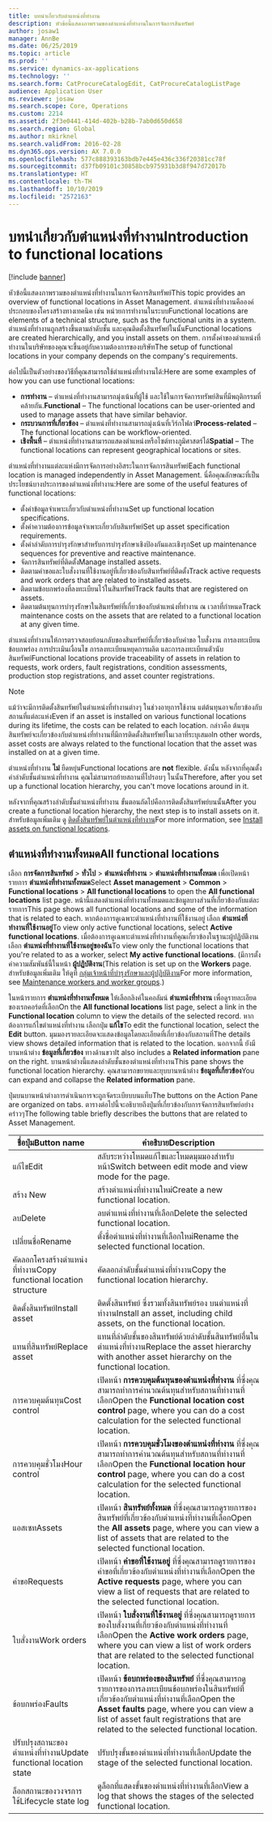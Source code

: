 ```yaml
---
title: บทนำเกี่ยวกับตำแหน่งที่ทำงาน
description: หัวข้อนี้แสดงภาพรวมของตำแหน่งที่ทำงานในการจัดการสินทรัพย์
author: josaw1
manager: AnnBe
ms.date: 06/25/2019
ms.topic: article
ms.prod: ''
ms.service: dynamics-ax-applications
ms.technology: ''
ms.search.form: CatProcureCatalogEdit, CatProcureCatalogListPage
audience: Application User
ms.reviewer: josaw
ms.search.scope: Core, Operations
ms.custom: 2214
ms.assetid: 2f3e0441-414d-402b-b28b-7ab0d650d658
ms.search.region: Global
ms.author: mkirknel
ms.search.validFrom: 2016-02-28
ms.dyn365.ops.version: AX 7.0.0
ms.openlocfilehash: 577c888393163bdb7e445e436c336f20381cc78f
ms.sourcegitcommit: d37fb09101c30858bcb975931b3d8f947d72017b
ms.translationtype: HT
ms.contentlocale: th-TH
ms.lasthandoff: 10/10/2019
ms.locfileid: "2572163"
---
```

# <a name="introduction-to-functional-locations"></a><span data-ttu-id="0c868-103">บทนำเกี่ยวกับตำแหน่งที่ทำงาน</span><span class="sxs-lookup"><span data-stu-id="0c868-103">Introduction to functional locations</span></span>

[!include [banner](../../includes/banner.md)]

 

<span data-ttu-id="0c868-104">หัวข้อนี้แสดงภาพรวมของตำแหน่งที่ทำงานในการจัดการสินทรัพย์</span><span class="sxs-lookup"><span data-stu-id="0c868-104">This topic provides an overview of functional locations in Asset Management.</span></span> <span data-ttu-id="0c868-105">ตำแหน่งที่ทำงานคือองค์ประกอบของโครงสร้างทางเทคนิค เช่น หน่วยการทำงานในระบบ</span><span class="sxs-lookup"><span data-stu-id="0c868-105">Functional locations are elements of a technical structure, such as the functional units in a system.</span></span> <span data-ttu-id="0c868-106">ตำแหน่งที่ทำงานถูกสร้างขึ้นตามลำดับชั้น และคุณติดตั้งสินทรัพย์ในนั้น</span><span class="sxs-lookup"><span data-stu-id="0c868-106">Functional locations are created hierarchically, and you install assets on them.</span></span> <span data-ttu-id="0c868-107">การตั้งค่าของตำแหน่งที่ทำงานในบริษัทของคุณจะขึ้นอยู่กับความต้องการของบริษัท</span><span class="sxs-lookup"><span data-stu-id="0c868-107">The setup of functional locations in your company depends on the company's requirements.</span></span>

<span data-ttu-id="0c868-108">ต่อไปนี้เป็นตัวอย่างของวิธีที่คุณสามารถใช้ตำแหน่งที่ทำงานได้:</span><span class="sxs-lookup"><span data-stu-id="0c868-108">Here are some examples of how you can use functional locations:</span></span>

- <span data-ttu-id="0c868-109">**การทำงาน** – ตำแหน่งที่ทำงานสามารถมุ่งเน้นที่ผู้ใช้ และใช้ในการจัดการทรัพย์สินที่มีพฤติกรรมที่คล้ายกัน.</span><span class="sxs-lookup"><span data-stu-id="0c868-109">**Functional** – The functional locations can be user-oriented and used to manage assets that have similar behavior.</span></span>
- <span data-ttu-id="0c868-110">**กระบวนการที่เกี่ยวข้อง** – ตำแหน่งที่ทำงานสามารถมุ่งเน้นที่เวิร์กโฟลว์</span><span class="sxs-lookup"><span data-stu-id="0c868-110">**Process-related** – The functional locations can be workflow-oriented.</span></span>
- <span data-ttu-id="0c868-111">**เชิงพื้นที่** – ตำแหน่งที่ทำงานสามารถแสดงตำแหน่งหรือไซต์ทางภูมิศาสตร์ได้</span><span class="sxs-lookup"><span data-stu-id="0c868-111">**Spatial** – The functional locations can represent geographical locations or sites.</span></span>

<span data-ttu-id="0c868-112">ตำแหน่งที่ทำงานแต่ละแห่งมีการจัดการอย่างอิสระในการจัดการสินทรัพย์</span><span class="sxs-lookup"><span data-stu-id="0c868-112">Each functional location is managed independently in Asset Management.</span></span> <span data-ttu-id="0c868-113">นี่คือคุณลักษณะที่เป็นประโยชน์บางประการของตำแหน่งที่ทำงาน:</span><span class="sxs-lookup"><span data-stu-id="0c868-113">Here are some of the useful features of functional locations:</span></span>

- <span data-ttu-id="0c868-114">ตั้งค่าข้อมูลจำเพาะเกี่ยวกับตำแหน่งที่ทำงาน</span><span class="sxs-lookup"><span data-stu-id="0c868-114">Set up functional location specifications.</span></span>
- <span data-ttu-id="0c868-115">ตั้งค่าความต้องการข้อมูลจำเพาะเกี่ยวกับสินทรัพย์</span><span class="sxs-lookup"><span data-stu-id="0c868-115">Set up asset specification requirements.</span></span>
- <span data-ttu-id="0c868-116">ตั้งค่าลำดับการบำรุงรักษาสำหรับการบำรุงรักษาเชิงป้องกันและเชิงรุก</span><span class="sxs-lookup"><span data-stu-id="0c868-116">Set up maintenance sequences for preventive and reactive maintenance.</span></span>
- <span data-ttu-id="0c868-117">จัดการสินทรัพย์ที่ติดตั้ง</span><span class="sxs-lookup"><span data-stu-id="0c868-117">Manage installed assets.</span></span>
- <span data-ttu-id="0c868-118">ติดตามคำขอและใบสั่งงานที่ใช้งานอยู่ที่เกี่ยวข้องกับสินทรัพย์ที่ติดตั้ง</span><span class="sxs-lookup"><span data-stu-id="0c868-118">Track active requests and work orders that are related to installed assets.</span></span>
- <span data-ttu-id="0c868-119">ติดตามข้อบกพร่องที่ลงทะเบียนไว้ในสินทรัพย์</span><span class="sxs-lookup"><span data-stu-id="0c868-119">Track faults that are registered on assets.</span></span>
- <span data-ttu-id="0c868-120">ติดตามต้นทุนการบำรุงรักษาในสินทรัพย์ที่เกี่ยวข้องกับตำแหน่งที่ทำงาน ณ เวลาที่กำหนด</span><span class="sxs-lookup"><span data-stu-id="0c868-120">Track maintenance costs on the assets that are related to a functional location at any given time.</span></span>

<span data-ttu-id="0c868-121">ตำแหน่งที่ทำงานให้การตรวจสอบย้อนกลับของสินทรัพย์ที่เกี่ยวข้องกับคำขอ ใบสั่งงาน การลงทะเบียนข้อบกพร่อง การประเมินเงื่อนไข การลงทะเบียนหยุดการผลิต และการลงทะเบียนตัวนับสินทรัพย์</span><span class="sxs-lookup"><span data-stu-id="0c868-121">Functional locations provide traceability of assets in relation to requests, work orders, fault registrations, condition assessments, production stop registrations, and asset counter registrations.</span></span>

> [!NOTE]
> <span data-ttu-id="0c868-122">แม้ว่าจะมีการติดตั้งสินทรัพย์ในตำแหน่งที่ทำงานต่างๆ ในช่วงอายุการใช้งาน แต่ต้นทุนอาจเกี่ยวข้องกับสถานที่แต่ละแห่ง</span><span class="sxs-lookup"><span data-stu-id="0c868-122">Even if an asset is installed on various functional locations during its lifetime, the costs can be related to each location.</span></span> <span data-ttu-id="0c868-123">กล่าวคือ ต้นทุนสินทรัพย์จะเกี่ยวข้องกับตำแหน่งที่ทำงานที่มีการติดตั้งสินทรัพย์ในเวลาที่ระบุเสมอ</span><span class="sxs-lookup"><span data-stu-id="0c868-123">In other words, asset costs are always related to the functional location that the asset was installed on at a given time.</span></span>

<span data-ttu-id="0c868-124">ตำแหน่งที่ทำงาน **ไม่** ยืดหยุ่น</span><span class="sxs-lookup"><span data-stu-id="0c868-124">Functional locations are **not** flexible.</span></span> <span data-ttu-id="0c868-125">ดังนั้น หลังจากที่คุณตั้งค่าลำดับชั้นตำแหน่งที่ทำงาน คุณไม่สามารถย้ายสถานที่ไปรอบๆ ในนั้น</span><span class="sxs-lookup"><span data-stu-id="0c868-125">Therefore, after you set up a functional location hierarchy, you can't move locations around in it.</span></span> 

<span data-ttu-id="0c868-126">หลังจากที่คุณสร้างลำดับชั้นตำแหน่งที่ทำงาน ขั้นตอนถัดไปคือการติดตั้งสินทรัพย์บนนั้น</span><span class="sxs-lookup"><span data-stu-id="0c868-126">After you create a functional location hierarchy, the next step is to install assets on it.</span></span> <span data-ttu-id="0c868-127">สำหรับข้อมูลเพิ่มเติม ดู [ติดตั้งสินทรัพย์ในตำแหน่งที่ทำงาน](../functional-locations/install-objects-on-functional-locations.md)</span><span class="sxs-lookup"><span data-stu-id="0c868-127">For more information, see [Install assets on functional locations](../functional-locations/install-objects-on-functional-locations.md).</span></span>

## <a name="all-functional-locations"></a><span data-ttu-id="0c868-128">ตำแหน่งที่ทำงานทั้งหมด</span><span class="sxs-lookup"><span data-stu-id="0c868-128">All functional locations</span></span>

<span data-ttu-id="0c868-129">เลือก **การจัดการสินทรัพย์** \> **ทั่วไป** \> **ตำแหน่งที่ทำงาน** \> **ตำแหน่งที่ทำงานทั้งหมด** เพื่อเปิดหน้ารายการ **ตำแหน่งที่ทำงานทั้งหมด**</span><span class="sxs-lookup"><span data-stu-id="0c868-129">Select **Asset management** \> **Common** \> **Functional locations** \> **All functional locations** to open the **All functional locations** list page.</span></span> <span data-ttu-id="0c868-130">หน้านี้แสดงตำแหน่งที่ทำงานทั้งหมดและข้อมูลบางส่วนที่เกี่ยวข้องกับแต่ละรายการ</span><span class="sxs-lookup"><span data-stu-id="0c868-130">This page shows all functional locations and some of the information that is related to each.</span></span> <span data-ttu-id="0c868-131">หากต้องการดูเฉพาะตำแหน่งที่ทำงานที่ใช้งานอยู่ เลือก **ตำแหน่งที่ทำงานที่ใช้งานอยู่**</span><span class="sxs-lookup"><span data-stu-id="0c868-131">To view only active functional locations, select **Active functional locations**.</span></span> <span data-ttu-id="0c868-132">เมื่อต้องการดูเฉพาะตำแหน่งที่ทำงานที่คุณเกี่ยวข้องในฐานะผู้ปฏิบัติงาน เลือก **ตำแหน่งที่ทำงานที่ใช้งานอยู่ของฉัน**</span><span class="sxs-lookup"><span data-stu-id="0c868-132">To view only the functional locations that you're related to as a worker, select **My active functional locations**.</span></span> <span data-ttu-id="0c868-133">(มีการตั้งค่าความสัมพันธ์นี้ในหน้า **ผู้ปฏิบัติงาน**</span><span class="sxs-lookup"><span data-stu-id="0c868-133">(This relation is set up on the **Workers** page.</span></span> <span data-ttu-id="0c868-134">สำหรับข้อมูลเพิ่มเติม ให้ดูที่ [กลุ่มเจ้าหน้าที่บำรุงรักษาและผู้ปฏิบัติงาน](../setup-for-objects/workers-and-worker-groups.md)</span><span class="sxs-lookup"><span data-stu-id="0c868-134">For more information, see [Maintenance workers and worker groups](../setup-for-objects/workers-and-worker-groups.md).)</span></span>

<span data-ttu-id="0c868-135">ในหน้ารายการ **ตำแหน่งที่ทำงานทั้งหมด** ให้เลือกลิงค์ในคอลัมน์ **ตำแหน่งที่ทำงาน** เพื่อดูรายละเอียดของเรกคอร์ดที่เลือก</span><span class="sxs-lookup"><span data-stu-id="0c868-135">On the **All functional locations** list page, select a link in the **Functional location** column to view the details of the selected record.</span></span> <span data-ttu-id="0c868-136">หากต้องการแก้ไขตำแหน่งที่ทำงาน เลือกปุ่ม **แก้ไข**</span><span class="sxs-lookup"><span data-stu-id="0c868-136">To edit the functional location, select the **Edit** button.</span></span> <span data-ttu-id="0c868-137">มุมมองรายละเอียดจะแสดงข้อมูลโดยละเอียดที่เกี่ยวข้องกับสถานที่</span><span class="sxs-lookup"><span data-stu-id="0c868-137">The details view shows detailed information that is related to the location.</span></span> <span data-ttu-id="0c868-138">นอกจากนี้ ยังมีบานหน้าต่าง **ข้อมูลที่เกี่ยวข้อง** ทางด้านขวา</span><span class="sxs-lookup"><span data-stu-id="0c868-138">It also includes a **Related information** pane on the right.</span></span> <span data-ttu-id="0c868-139">บานหน้าต่างนี้แสดงลำดับชั้นของตำแหน่งที่ทำงาน</span><span class="sxs-lookup"><span data-stu-id="0c868-139">This pane shows the functional location hierarchy.</span></span> <span data-ttu-id="0c868-140">คุณสามารถขยายและยุบบานหน้าต่าง **ข้อมูลที่เกี่ยวข้อง**</span><span class="sxs-lookup"><span data-stu-id="0c868-140">You can expand and collapse the **Related information** pane.</span></span>

<span data-ttu-id="0c868-141">ปุ่มบนบานหน้าต่างการดำเนินการจะถูกจัดระเบียบบนแท็บ</span><span class="sxs-lookup"><span data-stu-id="0c868-141">The buttons on the Action Pane are organized on tabs.</span></span> <span data-ttu-id="0c868-142">ตารางต่อไปนี้จะอธิบายถึงปุ่มที่เกี่ยวข้องกับการจัดการสินทรัพย์อย่างคร่าวๆ</span><span class="sxs-lookup"><span data-stu-id="0c868-142">The following table briefly describes the buttons that are related to Asset Management.</span></span>

| <span data-ttu-id="0c868-143">ชื่อปุ่ม</span><span class="sxs-lookup"><span data-stu-id="0c868-143">Button name</span></span>                         | <span data-ttu-id="0c868-144">คำอธิบาย</span><span class="sxs-lookup"><span data-stu-id="0c868-144">Description</span></span>                                                                                                                                  |
|-------------------------------------|----------------------------------------------------------------------------------------------------------------------------------------------|
| <span data-ttu-id="0c868-145">แก้ไข</span><span class="sxs-lookup"><span data-stu-id="0c868-145">Edit</span></span>                                | <span data-ttu-id="0c868-146">สลับระหว่างโหมดแก้ไขและโหมดมุมมองสำหรับหน้า</span><span class="sxs-lookup"><span data-stu-id="0c868-146">Switch between edit mode and view mode for the page.</span></span>                                                                                         |
| <span data-ttu-id="0c868-147">สร้าง </span><span class="sxs-lookup"><span data-stu-id="0c868-147">New</span></span>                                 | <span data-ttu-id="0c868-148">สร้างตำแหน่งที่ทำงานใหม่</span><span class="sxs-lookup"><span data-stu-id="0c868-148">Create a new functional location.</span></span>                                                                                                            |
| <span data-ttu-id="0c868-149">ลบ</span><span class="sxs-lookup"><span data-stu-id="0c868-149">Delete</span></span>                              | <span data-ttu-id="0c868-150">ลบตำแหน่งที่ทำงานที่เลือก</span><span class="sxs-lookup"><span data-stu-id="0c868-150">Delete the selected functional location.</span></span>                                                                                                     |
| <span data-ttu-id="0c868-151">เปลี่ยนชื่อ</span><span class="sxs-lookup"><span data-stu-id="0c868-151">Rename</span></span>                              | <span data-ttu-id="0c868-152">ตั้งชื่อตำแหน่งที่ทำงานที่เลือกใหม่</span><span class="sxs-lookup"><span data-stu-id="0c868-152">Rename the selected functional location.</span></span>                                                                                                     |
| <span data-ttu-id="0c868-153">คัดลอกโครงสร้างตำแหน่งที่ทำงาน</span><span class="sxs-lookup"><span data-stu-id="0c868-153">Copy functional location structure</span></span>  | <span data-ttu-id="0c868-154">คัดลอกลำดับชั้นตำแหน่งที่ทำงาน</span><span class="sxs-lookup"><span data-stu-id="0c868-154">Copy the functional location hierarchy.</span></span>                                                                                                      |
| <span data-ttu-id="0c868-155">ติดตั้งสินทรัพย์</span><span class="sxs-lookup"><span data-stu-id="0c868-155">Install asset</span></span>                       | <span data-ttu-id="0c868-156">ติดตั้งสินทรัพย์ ซึ่งรวมทั้งสินทรัพย์รอง บนตำแหน่งที่ทำงาน</span><span class="sxs-lookup"><span data-stu-id="0c868-156">Install an asset, including child assets, on the functional location.</span></span>                                                                        |
| <span data-ttu-id="0c868-157">แทนที่สินทรัพย์</span><span class="sxs-lookup"><span data-stu-id="0c868-157">Replace asset</span></span>                       | <span data-ttu-id="0c868-158">แทนที่ลำดับชั้นของสินทรัพย์ด้วยลำดับชั้นสินทรัพย์อื่นในตำแหน่งที่ทำงาน</span><span class="sxs-lookup"><span data-stu-id="0c868-158">Replace the asset hierarchy with another asset hierarchy on the functional location.</span></span>                                                         |
| <span data-ttu-id="0c868-159">การควบคุมต้นทุน</span><span class="sxs-lookup"><span data-stu-id="0c868-159">Cost control</span></span>                        | <span data-ttu-id="0c868-160">เปิดหน้า **การควบคุมต้นทุนของตำแหน่งที่ทำงาน** ที่ซึ่งคุณสามารถทำการคำนวณต้นทุนสำหรับสถานที่ทำงานที่เลือก</span><span class="sxs-lookup"><span data-stu-id="0c868-160">Open the **Functional location cost control** page, where you can do a cost calculation for the selected functional location.</span></span>                |
| <span data-ttu-id="0c868-161">การควบคุมชั่วโมง</span><span class="sxs-lookup"><span data-stu-id="0c868-161">Hour control</span></span>                        | <span data-ttu-id="0c868-162">เปิดหน้า **การควบคุมชั่วโมงของตำแหน่งที่ทำงาน** ที่ซึ่งคุณสามารถทำการคำนวณต้นทุนสำหรับสถานที่ทำงานที่เลือก</span><span class="sxs-lookup"><span data-stu-id="0c868-162">Open the **Functional location hour control** page, where you can do a cost calculation for the selected functional location.</span></span>                |
| <span data-ttu-id="0c868-163">แอสเซท</span><span class="sxs-lookup"><span data-stu-id="0c868-163">Assets</span></span>                              | <span data-ttu-id="0c868-164">เปิดหน้า **สินทรัพย์ทั้งหมด** ที่ซึ่งคุณสามารถดูรายการของสินทรัพย์ที่เกี่ยวข้องกับตำแหน่งที่ทำงานที่เลือก</span><span class="sxs-lookup"><span data-stu-id="0c868-164">Open the **All assets** page, where you can view a list of assets that are related to the selected functional location.</span></span>                      |
| <span data-ttu-id="0c868-165">คำขอ</span><span class="sxs-lookup"><span data-stu-id="0c868-165">Requests</span></span>                            | <span data-ttu-id="0c868-166">เปิดหน้า **คำขอที่ใช้งานอยู่** ที่ซึ่งคุณสามารถดูรายการของคำขอที่เกี่ยวข้องกับตำแหน่งที่ทำงานที่เลือก</span><span class="sxs-lookup"><span data-stu-id="0c868-166">Open the **Active requests** page, where you can view a list of requests that are related to the selected functional location.</span></span>               |
| <span data-ttu-id="0c868-167">ใบสั่งงาน</span><span class="sxs-lookup"><span data-stu-id="0c868-167">Work orders</span></span>                         | <span data-ttu-id="0c868-168">เปิดหน้า **ใบสั่งงานที่ใช้งานอยู่** ที่ซึ่งคุณสามารถดูรายการของใบสั่งงานที่เกี่ยวข้องกับตำแหน่งที่ทำงานที่เลือก</span><span class="sxs-lookup"><span data-stu-id="0c868-168">Open the **Active work orders** page, where you can view a list of work orders that are related to the selected functional location.</span></span>         |
| <span data-ttu-id="0c868-169">ข้อบกพร่อง</span><span class="sxs-lookup"><span data-stu-id="0c868-169">Faults</span></span>                              | <span data-ttu-id="0c868-170">เปิดหน้า **ข้อบกพร่องของสินทรัพย์** ที่ซึ่งคุณสามารถดูรายการของการลงทะเบียนข้อบกพร่องในสินทรัพย์ที่เกี่ยวข้องกับตำแหน่งที่ทำงานที่เลือก</span><span class="sxs-lookup"><span data-stu-id="0c868-170">Open the **Asset faults** page, where you can view a list of asset fault registrations that are related to the selected functional location.</span></span> |
| <span data-ttu-id="0c868-171">ปรับปรุงสถานะของตำแหน่งที่ทำงาน</span><span class="sxs-lookup"><span data-stu-id="0c868-171">Update functional location state</span></span>    | <span data-ttu-id="0c868-172">ปรับปรุงขั้นของตำแหน่งที่ทำงานที่เลือก</span><span class="sxs-lookup"><span data-stu-id="0c868-172">Update the stage of the selected functional location.</span></span>                                                                                        |
| <span data-ttu-id="0c868-173">ล็อกสถานะของวงจรการใช้</span><span class="sxs-lookup"><span data-stu-id="0c868-173">Lifecycle state log</span></span>                 | <span data-ttu-id="0c868-174">ดูล็อกที่แสดงขั้นของตำแหน่งที่ทำงานที่เลือก</span><span class="sxs-lookup"><span data-stu-id="0c868-174">View a log that shows the stages of the selected functional location.</span></span>                                                                        |
